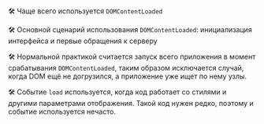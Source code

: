 🛠 Чаще всего используется `DOMContentLoaded`

🛠 Основной сценарий использования `DOMContentLoaded`: инициализация интерфейса и первые обращения к серверу

🛠 Нормальной практикой считается запуск всего приложения в момент срабатывания `DOMContentLoaded`, таким образом исключается случай, когда DOM ещё не догрузился, а приложение уже ищет по нему узлы.

🛠 Событие `load` используется, когда код работает со стилями и другими параметрами отображения. Такой код нужен редко, поэтому и событие используется нечасто.
